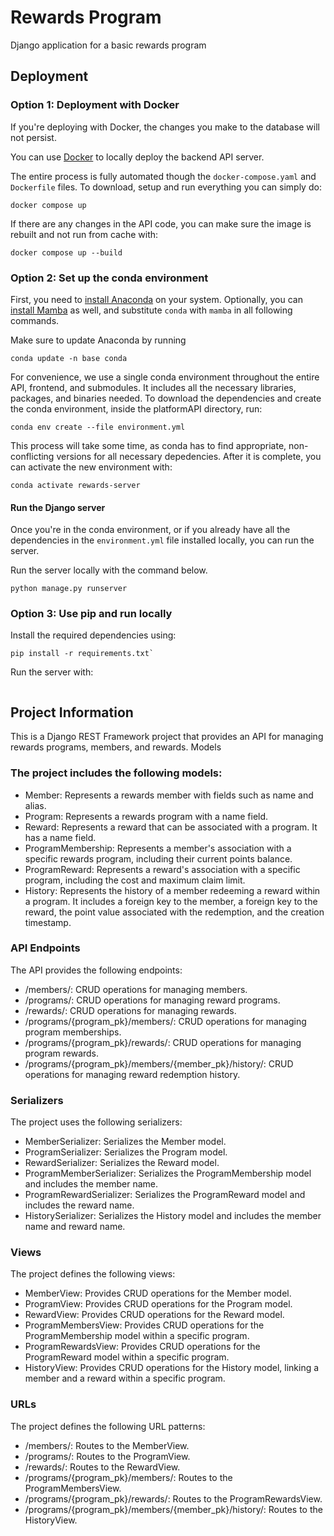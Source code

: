 # Rewards Program
Django application for a basic rewards program

## Deployment

### Option 1: Deployment with Docker

If you're deploying with Docker, the changes you make to the database will not persist.

You can use [Docker](https://docs.docker.com/get-docker/) to locally deploy the backend API server.

The entire process is fully automated though the `docker-compose.yaml` and `Dockerfile` files. To download, setup and run everything you can simply do:
```
docker compose up
```

If there are any changes in the API code, you can make sure the image is rebuilt and not run from cache with:
```
docker compose up --build
```

### Option 2: Set up the conda environment

First, you need to [install Anaconda](https://docs.anaconda.com/anaconda/install/index.html) on your system. Optionally, you can [install Mamba](https://github.com/mamba-org/mamba) as well, and substitute `conda` with `mamba` in all following commands.

Make sure to update Anaconda by running
```
conda update -n base conda
```
For convenience, we use a single conda environment throughout the entire API, frontend, and submodules. It includes all the necessary libraries, packages, and binaries needed. To download the dependencies and create the conda environment, inside the platformAPI directory, run:
```
conda env create --file environment.yml
```
This process will take some time, as conda has to find appropriate, non-conflicting versions for all necessary depedencies. After it is complete, you can activate the new environment with:
```
conda activate rewards-server
```

#### Run the Django server

Once you're in the conda environment, or if you already have all the dependencies in the `environment.yml` file installed locally, you can run the server.

Run the server locally with the command below.
```
python manage.py runserver
```

### Option 3: Use pip and run locally

Install the required dependencies using:
```
pip install -r requirements.txt`
```

Run the server with:
```python manage.py runeserver
```


## Project Information
This is a Django REST Framework project that provides an API for managing rewards programs, members, and rewards.
Models

### The project includes the following models:

- Member: Represents a rewards member with fields such as name and alias.
- Program: Represents a rewards program with a name field.
- Reward: Represents a reward that can be associated with a program. It has a name field.
- ProgramMembership: Represents a member's association with a specific rewards program, including their current points balance.
- ProgramReward: Represents a reward's association with a specific program, including the cost and maximum claim limit.
- History: Represents the history of a member redeeming a reward within a program. It includes a foreign key to the member, a foreign key to the reward, the point value associated with the redemption, and the creation timestamp.

### API Endpoints

The API provides the following endpoints:

- /members/: CRUD operations for managing members.
- /programs/: CRUD operations for managing reward programs.
- /rewards/: CRUD operations for managing rewards.
- /programs/{program_pk}/members/: CRUD operations for managing program memberships.
- /programs/{program_pk}/rewards/: CRUD operations for managing program rewards.
- /programs/{program_pk}/members/{member_pk}/history/: CRUD operations for managing reward redemption history.

### Serializers

The project uses the following serializers:

- MemberSerializer: Serializes the Member model.
- ProgramSerializer: Serializes the Program model.
- RewardSerializer: Serializes the Reward model.
- ProgramMemberSerializer: Serializes the ProgramMembership model and includes the member name.
- ProgramRewardSerializer: Serializes the ProgramReward model and includes the reward name.
- HistorySerializer: Serializes the History model and includes the member name and reward name.

### Views

The project defines the following views:

- MemberView: Provides CRUD operations for the Member model.
- ProgramView: Provides CRUD operations for the Program model.
- RewardView: Provides CRUD operations for the Reward model.
- ProgramMembersView: Provides CRUD operations for the ProgramMembership model within a specific program.
- ProgramRewardsView: Provides CRUD operations for the ProgramReward model within a specific program.
- HistoryView: Provides CRUD operations for the History model, linking a member and a reward within a specific program.

### URLs

The project defines the following URL patterns:

- /members/: Routes to the MemberView.
- /programs/: Routes to the ProgramView.
- /rewards/: Routes to the RewardView.
- /programs/{program_pk}/members/: Routes to the ProgramMembersView.
- /programs/{program_pk}/rewards/: Routes to the ProgramRewardsView.
- /programs/{program_pk}/members/{member_pk}/history/: Routes to the HistoryView.
